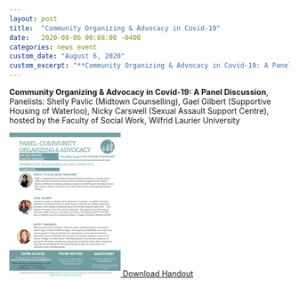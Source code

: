 ```yaml
---
layout: post
title:  "Community Organizing & Advocacy in Covid-19"
date:   2020-08-06 00:08:00 -0400
categories: news event
custom_date: "August 6, 2020"
custom_excerpt: "**Community Organizing & Advocacy in Covid-19: A Panel Discussion**, Panelists: Shelly Pavlic (Midtown Counselling), Gael Gilbert (Supportive Housing of Waterloo..."
---
```


**Community Organizing & Advocacy in Covid-19: A Panel Discussion**, Panelists: Shelly Pavlic (Midtown Counselling), Gael Gilbert (Supportive Housing of Waterloo), Nicky Carswell (Sexual Assault Support Centre), hosted by the Faculty of Social Work, Wilfrid Laurier University 

<a href="https://drive.google.com/file/d/1bJ6YuqvmMRwO88TLaQI15WaPsdftZNGK/view?usp=sharing" class="download-thumbnail">
<img src="/assets/images/thumbnails/202008msworganizing.jpg">
<span>Download Handout</span>
</a>